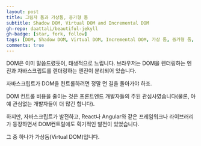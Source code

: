 ```yaml
---
layout: post
title: 그림자 돔과 가상돔, 증가형 돔
subtitle: Shadow DOM, Virtual DOM and Incremental DOM
gh-repo: daattali/beautiful-jekyll
gh-badge: [star, fork, follow]
tags: [DOM, Shadow DOM, Virtual DOM, Incremental DOM, 가상 돔, 증가형 돔, 그림자 돔]
comments: true
---
```


DOM은 이미 말씀드렸듯이, 태생적으로 느립니다. 브라우저는 DOM을 렌더링하는 엔진과 자바스크립트를 렌더링하는 엔진이 분리되어 있습니다. 

자바스크립트가 DOM을 컨트롤하려면 정말 먼 길을 돌아가야 하죠.

DOM 컨트롤 비용을 줄이는 것은 프론트엔드 개발자들의 주된 관심사였습니다(물론, 아예 관심없는 개발자들이 더 많긴 합니다).

하지만, 자바스크립트가 발전하고, React나 Angular와 같은 프레임워크나 라이브러리가 등장하면서 DOM컨트럴에도 획기적인 발전이 있었습니다. 

그 중 하나가 가상돔(Virtual DOM)입니다.

